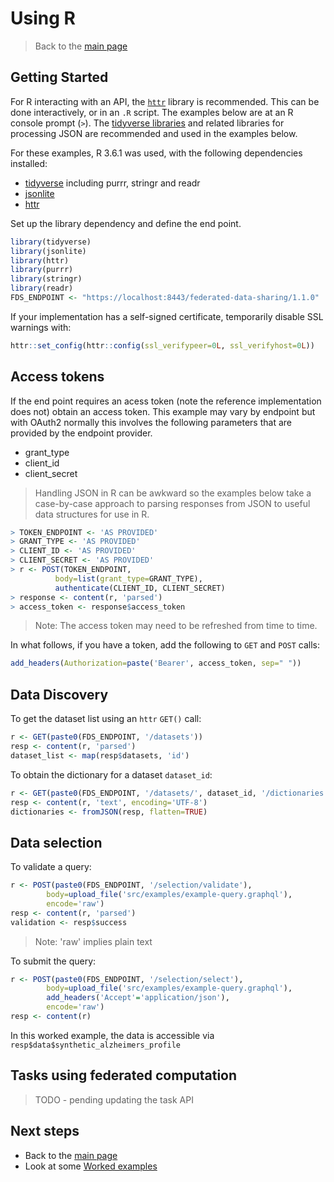 # Using R

> Back to the [main page](./User_Guide.md)

## Getting Started

For R interacting with an API, the [`httr`](https://httr.r-lib.org/) library is recommended. This can be done interactively, or in an `.R` script. The examples below are at an R console prompt (`>`). The [tidyverse libraries](https://www.tidyverse.org/) and related libraries for processing JSON are recommended and used in the examples below.

For these examples, R 3.6.1 was used, with the following dependencies installed:

- [tidyverse](https://www.tidyverse.org/) including purrr, stringr and readr
- [jsonlite](https://www.rdocumentation.org/packages/jsonlite)
- [httr](https://httr.r-lib.org/)

Set up the library dependency and define the end point.
```R
library(tidyverse)
library(jsonlite)
library(httr)
library(purrr)
library(stringr)
library(readr)
FDS_ENDPOINT <- "https://localhost:8443/federated-data-sharing/1.1.0"
```
If your implementation has a self-signed certificate, temporarily disable SSL warnings with:
```R
httr::set_config(httr::config(ssl_verifypeer=0L, ssl_verifyhost=0L))
```

## Access tokens

If the end point requires an acess token (note the reference implementation does not) obtain an access token. This example may vary by endpoint but with OAuth2 normally this involves the following parameters that are provided by the endpoint provider.

- grant_type
- client_id
- client_secret

> Handling JSON in R can be awkward so the examples below take a case-by-case approach to parsing responses from JSON to useful data structures for use in R.

```R
> TOKEN_ENDPOINT <- 'AS PROVIDED'
> GRANT_TYPE <- 'AS PROVIDED'
> CLIENT_ID <- 'AS PROVIDED'
> CLIENT_SECRET <- 'AS PROVIDED'
> r <- POST(TOKEN_ENDPOINT,
          body=list(grant_type=GRANT_TYPE),
          authenticate(CLIENT_ID, CLIENT_SECRET)
> response <- content(r, 'parsed')
> access_token <- response$access_token
```

> Note: The access token may need to be refreshed from time to time.

In what follows, if you have a token, add the following to `GET` and `POST` calls:
```R
add_headers(Authorization=paste('Bearer', access_token, sep=" "))
```
## Data Discovery

To get the dataset list using an `httr` `GET()` call:
```R
r <- GET(paste0(FDS_ENDPOINT, '/datasets'))
resp <- content(r, 'parsed')
dataset_list <- map(resp$datasets, 'id')
```

To obtain the dictionary for a dataset `dataset_id`:
```R
r <- GET(paste0(FDS_ENDPOINT, '/datasets/', dataset_id, '/dictionaries'))
resp <- content(r, 'text', encoding='UTF-8')
dictionaries <- fromJSON(resp, flatten=TRUE)
```

## Data selection

To validate a query:
```R 
r <- POST(paste0(FDS_ENDPOINT, '/selection/validate'),
        body=upload_file('src/examples/example-query.graphql'), 
        encode='raw')
resp <- content(r, 'parsed')
validation <- resp$success
```

> Note: 'raw' implies plain text

To submit the query:
```R 
r <- POST(paste0(FDS_ENDPOINT, '/selection/select'),
        body=upload_file('src/examples/example-query.graphql'), 
        add_headers('Accept'='application/json'),
        encode='raw')
resp <- content(r)
```
In this worked example, the data is accessible via `resp$data$synthetic_alzheimers_profile`

## Tasks using federated computation

> TODO - pending updating the task API

## Next steps

- Back to the [main page](./User_Guide.md)
- Look at some [Worked examples](https://github.com/federated-data-sharing/common-api-examples)
